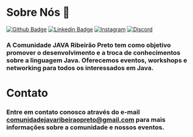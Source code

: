 # Sobre Nós 👋

[![Github Badge](https://img.shields.io/badge/-Github-000?style=flat-square&logo=Github&logoColor=white&link=https://github.com/comunidade-java-ribeirao-preto)](https://github.com/comunidade-java-ribeirao-preto)
[![Linkedin Badge](https://img.shields.io/badge/-LinkedIn-black?style=flat-square&logo=Linkedin&logoColor=white&link=https://www.linkedin.com/in/comunidade-java-ribeir%C3%A3o-preto-503b50323/)](https://www.linkedin.com/in/comunidade-java-ribeir%C3%A3o-preto-503b50323/)
[![Instagram](https://img.shields.io/badge/-Instagram-black?logo=instagram&logoColor=white)](https://www.instagram.com/comunidadejavaribeiraopreto/)
[![Discord](https://img.shields.io/badge/-Discord-black?style=flat-square&logo=Discord&logoColor=white)](https://discord.gg/T6XzutQe)

### A Comunidade JAVA Ribeirão Preto tem como objetivo promover o desenvolvimento e a troca de conhecimentos sobre a linguagem Java. Oferecemos eventos, workshops e networking para todos os interessados em Java.


# Contato

### Entre em contato conosco através do e-mail comunidadejavaribeiraopreto@gmail.com para mais informações sobre a comunidade e nossos eventos.

